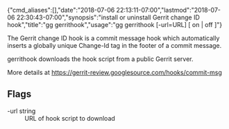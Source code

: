 {"cmd_aliases":[],"date":"2018-07-06 22:13:11-07:00","lastmod":"2018-07-06 22:30:43-07:00","synopsis":"install or uninstall Gerrit change ID hook","title":"gg gerrithook","usage":"gg gerrithook [-url=URL] [ on | off ]"}

The Gerrit change ID hook is a commit message hook which automatically
inserts a globally unique Change-Id tag in the footer of a commit
message.

gerrithook downloads the hook script from a public Gerrit server.

More details at https://gerrit-review.googlesource.com/hooks/commit-msg

## Flags

<dl class="flag_list">
	<dt>-url string</dt>
	<dd>URL of hook script to download</dd>
</dl>
